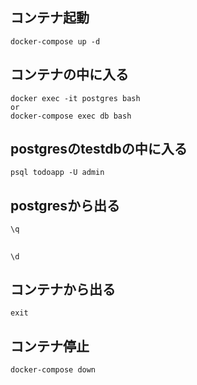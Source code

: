 ## コンテナ起動

```
docker-compose up -d
```

## コンテナの中に入る

```
docker exec -it postgres bash
or
docker-compose exec db bash
```

## postgresのtestdbの中に入る

```
psql todoapp -U admin 
```

## postgresから出る

```
\q
```

## 

```
\d
```

## コンテナから出る

```
exit
```

## コンテナ停止

```
docker-compose down
```



